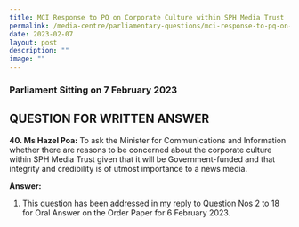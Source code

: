```yaml
---
title: MCI Response to PQ on Corporate Culture within SPH Media Trust
permalink: /media-centre/parliamentary-questions/mci-response-to-pq-on-corporate-culture-within-sph-media-trust/
date: 2023-02-07
layout: post
description: ""
image: ""
---
```

### Parliament Sitting on 7 February 2023

QUESTION FOR WRITTEN ANSWER
---------------------------

**40\. Ms Hazel Poa:** To ask the Minister for Communications and Information whether there are reasons to be concerned about the corporate culture within SPH Media Trust given that it will be Government-funded and that integrity and credibility is of utmost importance to a news media.  

**Answer:**

1. This question has been addressed in my reply to Question Nos 2 to 18 for Oral Answer on the Order Paper for 6 February 2023.